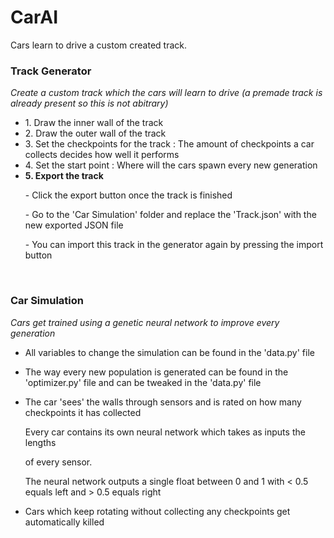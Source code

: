 # CarAI
Cars learn to drive a custom created track.

<h3><b>Track Generator</b></h3>
<i>Create a custom track which the cars will learn to drive
(a premade track is already present so this is not abitrary)</i>
<p></p>
<ul>
<li>1. Draw the inner wall of the track
<li>2. Draw the outer wall of the track
<li>3. Set the checkpoints for the track : The amount of checkpoints a car collects decides how well it performs
<li>4. Set the start point : Where will the cars spawn every new generation

<li><b>5. Export the track</b>
<p>- Click the export button once the track is finished</p>
<p>- Go to the 'Car Simulation' folder and replace the 'Track.json' with the new exported JSON file</p>
<p>- You can import this track in the generator again by pressing the import button</p>
</ul>
<br>
<h3><b>Car Simulation</b></h3>
<i>Cars get trained using a genetic neural network to improve every generation</i>
<p></p>
<ul>
<li><p>All variables to change the simulation can be found in the 'data.py' file</p>
<li><p>The way every new population is generated can be found in the 'optimizer.py' file and can be tweaked in the 'data.py' file</p>
<li><p>  The car 'sees' the walls through sensors and is rated on how many checkpoints it has collected</p>
<p>  Every car contains its own neural network which takes as inputs the lengths</p>
of every sensor.
<p>  The neural network outputs a single float between 0 and 1 with < 0.5 equals left and > 0.5 equals right</p>
<li><p>Cars which keep rotating without collecting any checkpoints get automatically killed</p>